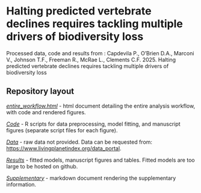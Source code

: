 # Halting predicted vertebrate declines requires tackling multiple drivers of biodiversity loss

Processed data, code and results from : Capdevila P., O’Brien D.A., Marconi V., Johnson T.F., Freeman R., McRae L., Clements C.F. 2025. Halting predicted vertebrate declines requires tackling multiple drivers of biodiversity loss

## Repository layout

[*entire_workflow.html*](entire_workflow.html) - html document detailing the entire analysis workflow, with code and rendered figures.

[*Code*](Code) - R scripts for data preprocessing, model fitting, and manuscript figures (separate script files for each figure).

[*Data*](Data) - raw data not provided. Data can be requested from: <https://www.livingplanetindex.org/data_portal>.

[*Results*](Results) - fitted models, manuscript figures and tables. Fitted models are too large to be hosted on github.

[*Supplementary*](Supplementary) - markdown document rendering the supplementary information.
